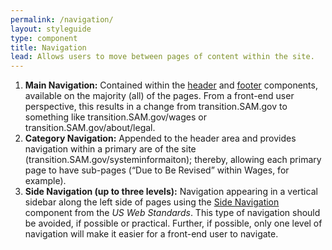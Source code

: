 ```yaml
---
permalink: /navigation/
layout: styleguide
type: component
title: Navigation
lead: Allows users to move between pages of content within the site.
---
```


1. **Main Navigation:** Contained within the [header](http://gsa.github.io/openIAE/sam_web_standards/components/#header) and [footer](http://gsa.github.io/openIAE/sam_web_standards/components/#footer) components, available on the majority (all) of the pages. From a front-end user perspective, this results in a change from transition.SAM.gov to something like transition.SAM.gov/wages or transition.SAM.gov/about/legal.
2. **Category Navigation:** Appended to the header area and provides navigation within a primary are of the site (transition.SAM.gov/systeminformaiton); thereby, allowing each primary page to have sub-pages (“Due to Be Revised” within Wages, for example).
3. **Side Navigation (up to three levels):** Navigation appearing in a vertical sidebar along the left side of pages using the [Side Navigation](https://playbook.cio.gov/designstandards/sidenav/) component from the *US Web Standards*. This type of navigation should be avoided, if possible or practical. Further, if possible, only one level of navigation will make it easier for a front-end user to navigate.
